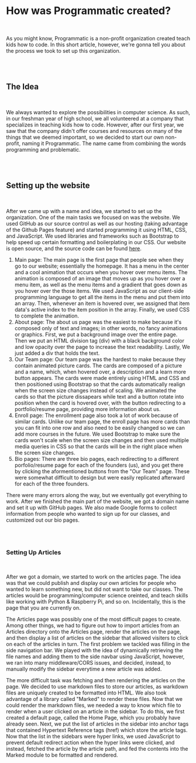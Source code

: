 # How was Programmatic created?

<br/>

As you might know, Programmatic is a non-profit organization created teach kids how to code. In this short article, however, we're gonna tell you about the process we took to set up this organization.

<br/>
<br/>

## The Idea

<br/>

We always wanted to explore the possibilities in computer science. As such, in our freshman year of high school, we all volunteered at a company that specializes in teaching kids how to code. However, after our first year, we saw that the company didn't offer courses and resources on many of the things that we deemed important, so we decided to start our own non-profit, naming it Programmatic. The name came from combining the words programming and problematic.

<br/>
<br/>

## Setting up the website

<br/>

After we came up with a name and idea, we started to set up the organization. One of the main tasks we focused on was the website. We used GitHub as our source control as well as our hosting (taking advantage of the Github Pages feature) and started programming it using HTML, CSS, and JavaScript. We used libraries and frameworks such as Bootstrap to help speed up certain formatting and boilerplating in our CSS. Our website is open source, and the source code can be found [here](https://github.com/Programmaticteams/Programmatics).

1. Main page:
   The main page is the first page that people see when they go to our website; essentially the homepage. It has a menu in the center and a cool animation that occurs when you hover over menu items. The animation is composed of an image that moves up as you hover over a menu item, as well as the menu items and a gradient that goes down as you hover over the those items. We used JavaScript as our client-side programming language to get all the items in the menu and put them into an array. Then, whenever an item is hovered over, we assigned that item data's active index to the item position in the array. Finally, we used CSS to complete the animation.
2. About page:
   The about us page was the easiest to make because it's composed only of text and images; in other words, no fancy animations or graphics. First, we put a background image over the entire page. Then we put an HTML division tag (div) with a black background color and low opacity over the page to increase the text readability. Lastly, We just added a div that holds the text.
3. Our Team page:
   Our team page was the hardest to make because they contain animated picture cards. The cards are composed of a picture and a name, which, when hovered over, a description and a learn more button appears. The cards were made entirely using HTML and CSS and then positioned using Bootstrap so that the cards automatically realign when the screen size changes instead of scaling. We animated the cards so that the picture dissapears while text and a button rotate into position when the card is hovered over, with the button redirecting to a portfolio/resume page, providing more information about us. 
4. Enroll page:
   The enrollment page also took a lot of work because of similar cards. Unlike our team page, the enroll page has more cards than you can fit into one row and also need to be easily changed so we can add more courses in the future. We used Bootstrap to make sure the cards won't scale when the screen size changes and then used multiple media queries in CSS so that the cards will be in the right place when the screen size changes.
5. Bio pages:
   There are three bio pages, each redirecting to a different porfolio/resume page for each of the founders (us), and you get there by clicking the aformentioned buttons from the "Our Team" page. These were somewhat difficult to design but were easily replicated afterward for each of the three founders.

There were many errors along the way, but we eventually got everything to work. After we finished the main part of the website, we got a domain name and set it up with GitHub pages. We also made Google forms to collect information from people who wanted to sign up for our classes, and customized out our bio pages.

<br/>
<br/>

### Setting Up Articles

<br/>

After we got a domain, we started to work on the articles page. The idea was that we could publish and display our own articles for people who wanted to learn something new, but did not want to take our classes. The articles would be programming/computer science oreinted, and teach skills like working with Python & Raspberry Pi, and so on. Incidentally, this is the page that you are currently on.

The Articles page was possibly one of the most difficult pages to create. Among other things, we had to figure out how to import articles from an Articles directory onto the Articles page, render the articles on the page, and then display a list of articles on the sidebar that allowed visiters to click on each of the articles in turn. The first problem we tackled was filling in the side navigation bar. We played with the idea of dynamically retrieving the file names and adding them to the side navbar using JavaScript, however, we ran into many middleware/CORS issues, and decided, instead, to manually modify the sidebar everytime a new article was added.

The more difficult task was fetching and then rendering the articles on the page. We decided to use markdown files to store our articles, as warkdown files are uniquely created to be formatted into HTML. We also took advantage of a library called "Marked" to render these files. Now that we could render the markdown files, we needed a way to know which file to render when a user clicked on an article in the sidebar. To do this, we first created a default page, called the Home Page, which you probably have already seen. Next, we put the list of articles in the sidebar into anchor tags that contained Hypertext Reference tags (href) which store the article tags. Now that the list in the sidebars were hyper links, we used JavaScript to prevent default redirect action when the hyper links were clicked, and instead, fetched the article by the article path, and fed the contents into the Marked module to be formatted and rendered. 


